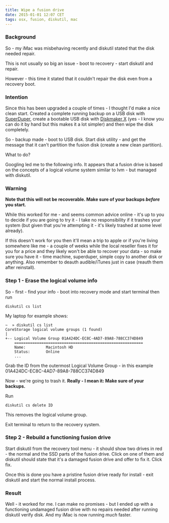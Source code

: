 ```yaml
---
title: Wipe a fusion drive
date: 2015-01-01 12:07 CET
tags: osx, fusion, diskutil, mac
---
```


### Background

So - my iMac was misbehaving recently and diskutil stated that the disk needed repair.

This is not usually so big an issue - boot to recovery - start diskutil and repair.

However - this time it stated that it couldn't repair the disk even from a recovery boot.

### Intention

Since this has been upgraded a couple of times - I thought I'd make a nice clean start. Created a complete running backup on a USB disk with [SuperDuper](http://www.shirt-pocket.com/SuperDuper/), create a bootable USB disk with [Diskmaker X](http://liondiskmaker.com/) (yes - I know you can do it by hand but this makes it a lot simpler) and then wipe the disk completely.

So - backup made - boot to USB disk. Start disk utility - and get the message that it can't partition the fusion disk (create a new clean partition).

What to do?

Googling led me to the following info. It appears that a fusion drive is based on the concepts of a logical volume system similar to lvm - but managed with diskutil.

### Warning

**Note that this will not be recoverable. Make sure of your backups _before_ you start.**

While this worked for me - and seems common advice online - it's up to you to decide if you are going to try it - I take no responsibility if it trashes your system (but given that you're attempting it - it's likely trashed at some level already).

If this doesn't work for you then it'll mean a trip to apple or if you're living somewhere like me - a couple of weeks while the local reseller fixes it for you for a price and they likely won't be able to recover your data - so make sure you have it - time machine, superduper, simple copy to another disk or anything. Also remember to deauth audible/iTunes just in case (reauth them after reinstall).

### Step 1 - Erase the logical volume info

So - first - find your info - boot into recovery mode and start terminal then run

```shell
diskutil cs list
```

My laptop for example shows:

```shell
~  » diskutil cs list
CoreStorage logical volume groups (1 found)
|
+-- Logical Volume Group 01A424DC-EC8C-4AD7-89A8-788CC374D849
    =========================================================
    Name:         Macintosh HD
    Status:       Online
    ...
```

Grab the ID from the outermost Logical Volume Group - in this example 01A424DC-EC8C-4AD7-89A8-788CC374D849

Now - we're going to trash it. **Really - I mean it: Make sure of your backups.**

Run

```shell
diskutil cs delete ID
```

This removes the logical volume group.

Exit terminal to return to the recovery system.

### Step 2 - Rebuild a functioning fusion drive

Start diskutil from the recovery tool menu - it should show two drives in red - the normal and the SSD parts of the fusion drive. Click on one of them and diskutil should state that it's a damaged fusion drive and offer to fix it. Click fix.

Once this is done you have a pristine fusion drive ready for install - exit diskutil and start the normal install process.

### Result

Well - it worked for me. I can make no promises - but I ended up with a functioning undamaged fusion drive with no repairs needed after running diskutil verify disk. And my iMac is now running _much_ faster.

